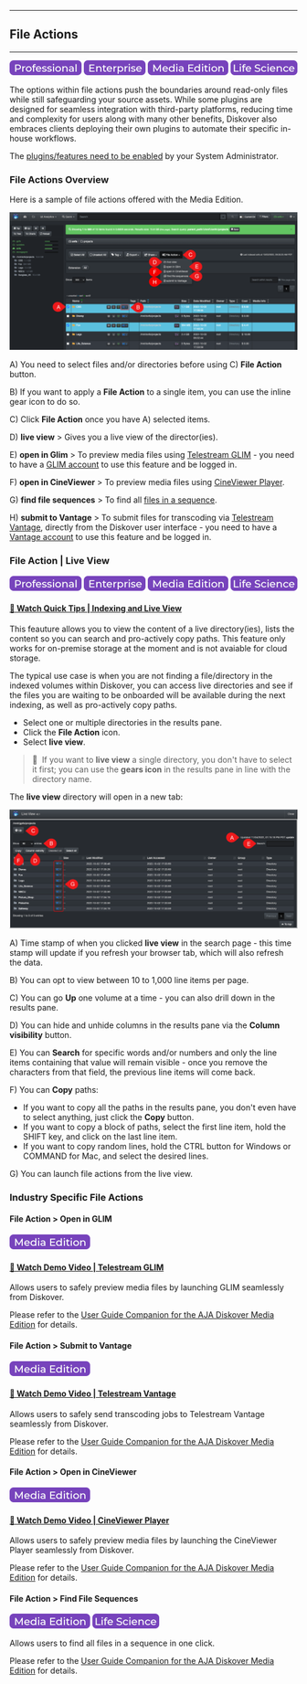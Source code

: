 <p id="file_action"></p>

___
## File Actions
___

![Image: Professional Edition Label](images/button_edition_professional.png)&nbsp;![Image: Enterprise Edition Label](images/button_edition_enterprise.png)&nbsp;![Image: AJA Diskover Media Edition Label](images/button_edition_media.png)&nbsp;![Image: Life Science Edition Label](images/button_edition_life_science.png)

The options within file actions push the boundaries around read-only files while still safeguarding your source assets. While some plugins are designed for seamless integration with third-party platforms, reducing time and complexity for users along with many other benefits, Diskover also embraces clients deploying their own plugins to automate their specific in-house workflows. 

The [plugins/features need to be enabled](#https://docs.diskoverdata.com/diskover_configuration_and_administration_guide/#diskover-web-plugins-file-actions) by your System Administrator.

### File Actions Overview

Here is a sample of file actions offered with the Media Edition.

![Image: Select File Action](images/image_file_action_options_20221104.png)

A) You need to select files and/or directories before using C) **File Action** button.

B) If you want to apply a **File Action** to a single item, you can use the inline gear icon to do so.

C) Click **File Action** once you have A) selected items.

D) **live view** > Gives you a live view of the director(ies).

E) **open in Glim** > To preview media files using [Telestream GLIM](https://diskoverdata.com/products/products-aja-media-edition/#glim) - you need to have a [GLIM account](https://www.telestream.net/glim/overview.htm) to use this feature and be logged in.

F) **open in CineViewer** > To preview media files using [CineViewer Player](https://diskoverdata.com/products/products-aja-media-edition/#cineviewer).

G) **find file sequences** > To find all [files in a sequence](https://docs.diskoverdata.com/diskover_user_guide_companion_aja_media_edition/#find-file-sequences).

H) **submit to Vantage** > To submit files for transcoding via [Telestream Vantage](https://diskoverdata.com/products/products-aja-media-edition/#vantage), directly from the Diskover user interface - you need to have a [Vantage account](http://www.telestream.net/vantage/overview.htm) to use this feature and be logged in.

<p id="file_action_live_view"></p>

### File Action | Live View

![Image: Professional Edition Label](images/button_edition_professional.png)&nbsp;![Image: Enterprise Edition Label](images/button_edition_enterprise.png)&nbsp;![Image: AJA Diskover Media Edition Label](images/button_edition_media.png)&nbsp;![Image: Life Science Edition Label](images/button_edition_life_science.png)

#### [🍿 Watch Quick Tips | Indexing and Live View](https://vimeo.com/767272643)

This feauture allows you to view the content of a live directory(ies), lists the content so you can search and pro-actively copy paths. This feature only works for on-premise storage at the moment and is not avaiable for cloud storage.

The typical use case is when you are not finding a file/directory in the indexed volumes within Diskover, you can access live directories and see if the files you are waiting to be onboarded will be available during the next indexing, as well as pro-actively copy paths.

- Select one or multiple directories in the results pane.
- Click the **File Action** icon.
- Select **live view**.

>🔆 &nbsp;If you want to **live view** a single directory, you don't have to select it first; you can use the **gears icon** in the results pane in line with the directory name. 

The **live view** directory will open in a new tab:

![Image: Directory Live View](images/image_file_action_live_view_20230215.png)

A) Time stamp of when you clicked **live view** in the search page - this time stamp will update if you refresh your browser tab, which will also refresh the data.

B) You can opt to view between 10 to 1,000 line items per page.

C) You can go **Up** one volume at a time - you can also drill down in the results pane.

D) You can hide and unhide columns in the results pane via the **Column visibility** button.

E) You can **Search** for specific words and/or numbers and only the line items containing that value will remain visible - once you remove the characters from that field, the previous line items will come back.

F) You can **Copy** paths:
  - If you want to copy all the paths in the results pane, you don't even have to select anything, just click the **Copy** button.
  - If you want to copy a block of paths, select the first line item, hold the SHIFT key, and click on the last line item.
  - If you want to copy random lines, hold the CTRL button for Windows or COMMAND for Mac, and select the desired lines.

G) You can launch file actions from the live view.

<p id="file_action_glim"></p>

### Industry Specific File Actions

#### File Action > Open in GLIM

![Image: AJA Diskover Media Edition Label](images/button_edition_media.png)

#### [🍿 Watch Demo Video | Telestream GLIM](https://vimeo.com/665037937)

Allows users to safely preview media files by launching GLIM seamlessly from Diskover.

Please refer to the [User Guide Companion for the AJA Diskover Media Edition](https://docs.diskoverdata.com/diskover_user_guide_companion_aja_media_edition/#preview-media-files-with-telestream-glim) for details.

<p id="file_action_vantage"></p>

#### File Action > Submit to Vantage

![Image: AJA Diskover Media Edition Label](images/button_edition_media.png)

#### [🍿 Watch Demo Video | Telestream Vantage](https://vimeo.com/669672933)

Allows users to safely send transcoding jobs to Telestream Vantage seamlessly from Diskover.

Please refer to the [User Guide Companion for the AJA Diskover Media Edition](https://docs.diskoverdata.com/diskover_user_guide_companion_aja_media_edition/#vantage-submit-transcoding-jobs-direclty-from-diskover) for details.

<p id="file_action_cineviewer"></p>

#### File Action > Open in CineViewer

![Image: AJA Diskover Media Edition Label](images/button_edition_media.png)

#### [🍿 Watch Demo Video | CineViewer Player](https://vimeo.com/765285042)

Allows users to safely preview media files by launching the CineViewer Player seamlessly from Diskover.

Please refer to the [User Guide Companion for the AJA Diskover Media Edition](https://docs.diskoverdata.com/diskover_user_guide_companion_aja_media_edition/#cineviewer-player) for details.

<p id="file_action_file_sequences"></p>

#### File Action > Find File Sequences

![Image: AJA Diskover Media Edition Label](images/button_edition_media.png)&nbsp;![Image: Life Science Edition Label](images/button_edition_life_science.png)

Allows users to find all files in a sequence in one click.

Please refer to the [User Guide Companion for the AJA Diskover Media Edition](https://docs.diskoverdata.com/diskover_user_guide_companion_aja_media_edition/#find-all-files-in-a-sequence) for details.
